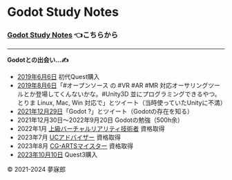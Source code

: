 # Godot Study Notes<a id="TOP"></a>

### [Godot Study Notes](./study_notes.md) 👈こちらから

***

**Godotとの出会い...✍**  
* [2019年6月6日](https://twitter.com/mubirou/status/1136580509096644609) 初代Quest購入
* [2019年8月6日](https://twitter.com/mubirou/status/1158626565040721921)「#オープンソース の #VR #AR #MR 対応オーサリングツールとか登場してくんないかな。#Unity3D 並にプログラミングできるやつ。とりま Linux, Mac, Win 対応で」とツイート（当時使っていたUnityに不満）  
* [2021年12月29日](https://twitter.com/mubirou/status/1476124608093102083)「Godot ?」とツイート（Godotの存在を知る）
* 2021年12月30日～2022年9月20日 Godotの勉強（500h余）
* 2022年1月 [上級バーチャルリアリティ技術者](https://vrsj.org/events/seminar/) 資格取得
* 2023年7月 [UCアドバイザー](https://www.aft.or.jp/pages/feature/uc) 資格取得
* 2023年8月 [CG-ARTSマイスター](https://www.cgarts.or.jp/v1/kentei/meister/) 資格取得  
* [2023年10月10日](https://twitter.com/mubirou/status/1711699151879282819) Quest3購入 

© 2021-2024 夢寐郎
